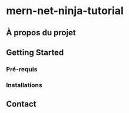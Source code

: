 # mern-net-ninja-tutorial

<!-- DESCRIPTION DU PROJET -->

## À propos du projet

## Getting Started

### Pré-requis

### Installations

## Contact
